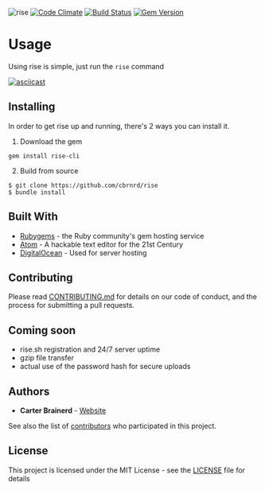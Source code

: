 ![rise](https://github.com/cbrnrd/rise/raw/master/img/rise_logo.png)
[![Code Climate](https://codeclimate.com/github/cbrnrd/rise/badges/gpa.svg)](https://codeclimate.com/github/cbrnrd/rise)
[![Build Status](https://travis-ci.org/cbrnrd/rise.svg?branch=master)](https://travis-ci.org/cbrnrd/rise)
[![Gem Version](https://badge.fury.io/rb/rise-cli.svg)](https://badge.fury.io/rb/rise-cli)

# Usage

Using rise is simple, just run the `rise` command

[![asciicast](https://asciinema.org/a/KfCcwzkm5b5gKOkfJ9vfBcPQz.png)](https://asciinema.org/a/KfCcwzkm5b5gKOkfJ9vfBcPQz)

## Installing

In order to get rise up and running, there's 2 ways you can install it.

1. Download the gem

  ```
  gem install rise-cli
  ```

2. Build from source

  ```
  $ git clone https://github.com/cbrnrd/rise
  $ bundle install
  ```

## Built With

- [Rubygems](https://rubygems.org) - the Ruby community's gem hosting service
- [Atom](https://atom.io/) - A hackable text editor for the 21st Century
- [DigitalOcean](https://digitalocean.com) - Used for server hosting

## Contributing

Please read [CONTRIBUTING.md](https://github.com/cbrnrd/rise/blob/master/CONTRIBUTING.md) for details on our code of conduct, and the process for submitting a pull requests.


## Coming soon
  - rise.sh registration and 24/7 server uptime
  - gzip file transfer
  - actual use of the password hash for secure uploads

## Authors

- **Carter Brainerd** - [Website](https://carterbrainerd.me)

See also the list of [contributors](https://github.com/cbrnrd/rise/contributors) who participated in this project.

## License

This project is licensed under the MIT License - see the [LICENSE](https://github.com/cbrnrd/rise/blob/master/LICENSE) file for details
